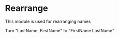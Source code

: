 Rearrange
=========

This module is used for rearranging names

Turn "LastName, FirstName" to "FirstName LastName"